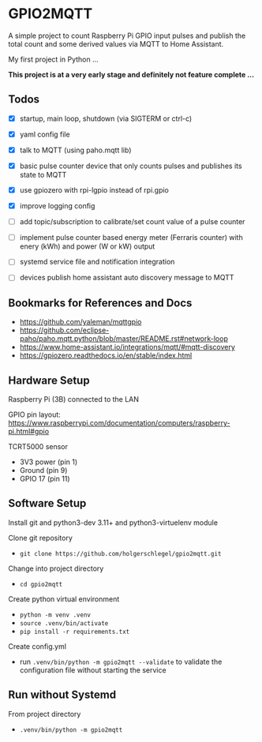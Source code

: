 # GPIO2MQTT

A simple project to count Raspberry Pi GPIO input pulses and publish the total count and some derived values via MQTT to Home Assistant.

My first project in Python ...

**This project is at a very early stage and definitely not feature complete ...**


## Todos
- [x] startup, main loop, shutdown (via SIGTERM or ctrl-c)
- [x] yaml config file
- [x] talk to MQTT (using paho.mqtt lib)
- [x] basic pulse counter device that only counts pulses and publishes its state to MQTT
- [x] use gpiozero with rpi-lgpio instead of rpi.gpio
- [x] improve logging config
- [ ] add topic/subscription to calibrate/set count value of a pulse counter
- [ ] implement pulse counter based energy meter (Ferraris counter) with enery (kWh) and power (W or kW) output
- [ ] systemd service file and notification integration
- [ ] devices publish home assistant auto discovery message to MQTT


## Bookmarks for References and Docs

- https://github.com/yaleman/mqttgpio
- https://github.com/eclipse-paho/paho.mqtt.python/blob/master/README.rst#network-loop
- https://www.home-assistant.io/integrations/mqtt/#mqtt-discovery
- https://gpiozero.readthedocs.io/en/stable/index.html


## Hardware Setup

Raspberry Pi (3B) connected to the LAN

GPIO pin layout: https://www.raspberrypi.com/documentation/computers/raspberry-pi.html#gpio

TCRT5000 sensor
- 3V3 power (pin 1)
- Ground (pin 9)
- GPIO 17 (pin 11)


## Software Setup

Install git and python3-dev 3.11+ and python3-virtuelenv module

Clone git repository
- `git clone https://github.com/holgerschlegel/gpio2mqtt.git`

Change into project directory
- `cd gpio2mqtt`

Create python virtual environment
- `python -m venv .venv`
- `source .venv/bin/activate`
- `pip install -r requirements.txt`

Create config.yml
- run `.venv/bin/python -m gpio2mqtt --validate` to validate the configuration file without starting the service


## Run without Systemd

From project directory
- `.venv/bin/python -m gpio2mqtt`
